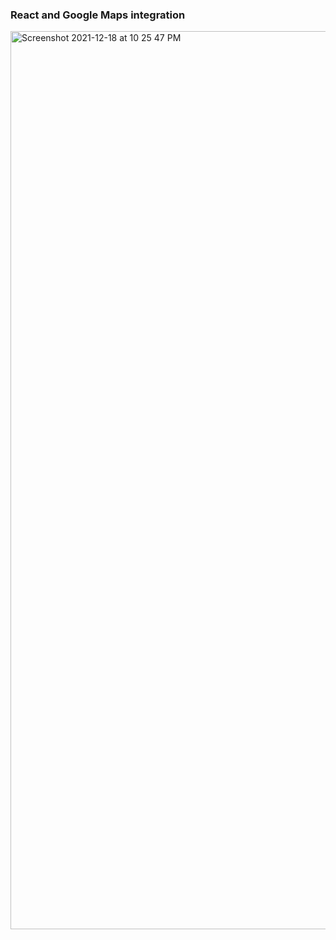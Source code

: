  ### React and Google Maps integration

<img width="1437" alt="Screenshot 2021-12-18 at 10 25 47 PM" src="https://user-images.githubusercontent.com/17153660/146666087-b9b04bd4-3a54-4f5b-8756-6cd13328b1b0.png">
